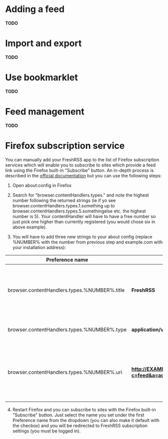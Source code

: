 # Adding a feed

**TODO**

# Import and export

**TODO**

# Use bookmarklet

**TODO**

# Feed management

**TODO**

# Firefox subscription service

You can manually add your FreshRSS app to the list of Firefox subscription services which will enable you to subscribe to sites which provide a feed link using the Firefox built-in "Subscribe" button. An in-depth process is described in the [official documentation](https://developer.mozilla.org/en-US/Firefox/Releases/2/Adding_feed_readers_to_Firefox) but you can use the following steps:

  1. Open about:config in Firefox

  2. Search for "browser.contentHandlers.types." and note the highest number following the returned strings (ie if yo see browser.contentHandlers.types.1.something up to browser.contentHandlers.types.5.somethingelse etc. the highest number is 5). Your contentHandler will have to have a free number so just pick one higher than currently registered (you would chose six in above example).

  3. You will have to add three new strings to your about config (replace %NUMBER% with the number from previous step and example.com with your installation address):

  | Preference name                              | Value                                                      | Note                                                      |
  | -------------------------------------------- | ---------------------------------------------------------- | --------------------------------------------------------- |
  | browser.contentHandlers.types.%NUMBER%.title | **FreshRSS**                                               | Use any name you would like (ie. "My feeds")              |
  | browser.contentHandlers.types.%NUMBER%.type  | **application/vnd.mozilla.maybe.feed**                     | Do not change this value!                                 |
  | browser.contentHandlers.types.%NUMBER%.uri   | **http://EXAMPLE.COM/FreshRss/i?c=feed&a=add&url_rss=%s** | Replace base url with yours and switch to https (if used) |

  4. Restart Firefox and you can subscribe to sites with the Firefox built-in "Subscribe" button. Just select the name you set under the first Preference name from the dropdown (you can also make it default with the checbox) and you will be redirected to FreshRSS subscription settings (you must be logged in).
